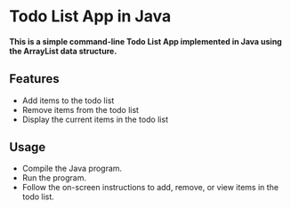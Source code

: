 <h1>Todo List App in Java</h1>

<h4>This is a simple command-line Todo List App implemented in Java using the ArrayList data structure.</h4>

<h2>Features</h2>
<ul>
<li>Add items to the todo list</li>
<li>Remove items from the todo list</li>
<li>Display the current items in the todo list</li>
</ul>
<h2>Usage</h2>
<ul>
<li>Compile the Java program.</li>
<li>Run the program.</li>
<li>Follow the on-screen instructions to add, remove, or view items in the todo list.</li>
</ul>
